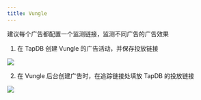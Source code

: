 ```yaml
---
title: Vungle
---
```


建议每个广告都配置一个监测链接，监测不同广告的广告效果

1. 在 TapDB 创建 Vungle 的广告活动，并保存投放链接

![](https://static.tapdb.net/web/res/img/upload/2018/03/13/10.jpg)

2. 在 Vungle 后台创建广告时，在追踪链接处填放 TapDB 的投放链接

![](https://static.tapdb.net/web/res/img/upload/2018/03/13/11.jpg)
